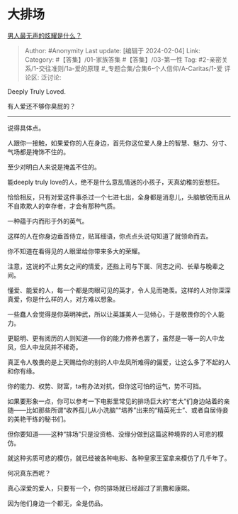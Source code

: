 # 大排场
[男人最无声的炫耀是什么？](https://www.zhihu.com/question/632381563/answer/3386318919)

> Author: #Anonymity
> Last update: [编辑于 2024-02-04]
> Link:
> Category:  #【答集】/01-家族答集 #【答集】/03-第一性
> Tag: #2-亲密关系/1-交往准则/1a-爱的原理 #_专题合集/合集6-个人信仰/A-Caritas/1-爱
> 评论区:
> 泛讨论:

Deeply Truly Loved.

有人爱还不够你臭屁的？

---

说得具体点。

人跟你一接触，如果爱你的人在身边，首先你这位爱人身上的智慧、魅力、分寸、气场都是掩饰不住的。

至少对明白人来说是掩盖不住的。

能deeply truly love的人，绝不是什么意乱情迷的小孩子，天真幼稚的妄想狂。

恰恰相反，只有对爱这件事杀过一个七进七出，全身都是消息儿，头脑敏锐而且从不自欺欺人的幸存者，才会有那种气质。

一种蕴于内而形于外的英气。

这样的人在你身边垂首侍立，贴耳细语，你点点头说句知道了就领命而去。

你不知道在看得见的人眼里给你带来多大的荣耀。

注意，这说的不止男女之间的情爱，还指上司与下属、同志之间、长辈与晚辈之间。

懂爱、能爱的人，每一个都是肉眼可见的英才，令人见而艳羡。这样的人对你深深真爱，你是什么样的人，对方难以想象。

一些蠢人会觉得是你英明神武，所以让英雄美人一见倾心，于是敬畏你的个人能力。

更聪明、更有阅历的人则知道——你的能力修养也罢了，虽然是一等一的人中龙凤，但人中龙凤并不稀奇。

真正令人敬畏的是上天赐给你的别的人中龙凤所难得的偏爱，让这么多了不起的人和你有缘。

你的能力、权势、财富，ta有办法对抗，但你这可怕的运气，势不可挡。

如果要形象一点，你可以参考一下电影里常见的排场巨大的“老大”们身边站着的亲随——比如那些所谓“收养孤儿从小洗脑”“培养”出来的“精英死士”、或者自居侍妾的美艳干练的秘书们。

但你要知道——这种“排场”只是没资格、没缘分做到这篇这种境界的人可悲的模仿。

就这种劣质可悲的模仿，就已经被各种电影、各种皇家王室拿来模仿了几千年了。

何况真东西呢？

真心深爱的爱人，只要有一个，你的排场就已经超过了凯撒和康熙。

因为他们身边一个都无，全是仿品。
